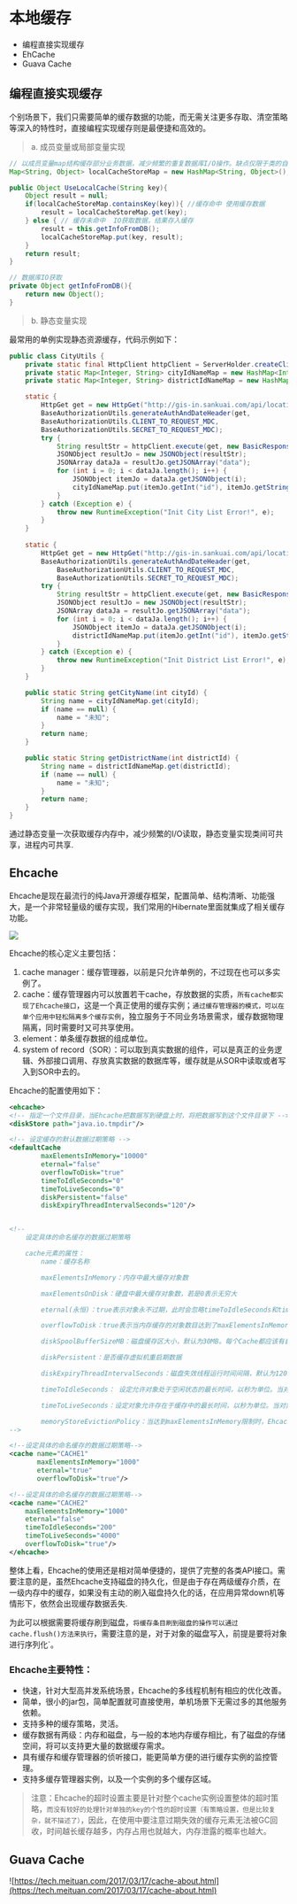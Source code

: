 # 本地缓存

- 编程直接实现缓存
- EhCache
- Guava Cache

## 编程直接实现缓存

个别场景下，我们只需要简单的缓存数据的功能，而无需关注更多存取、清空策略等深入的特性时，直接编程实现缓存则是最便捷和高效的。

>a. 成员变量或局部变量实现

```java
// 以成员变量map结构缓存部分业务数据，减少频繁的重复数据库I/O操作。缺点仅限于类的自身作用域内，应用间无法共享缓存。
Map<String, Object> localCacheStoreMap = new HashMap<String, Object>();

public Object UseLocalCache(String key){
    Object result = null;
    if(localCacheStoreMap.containsKey(key)){ //缓存命中 使用缓存数据
        result = localCacheStoreMap.get(key);
    } else { // 缓存未命中  IO获取数据，结果存入缓存
        result = this.getInfoFromDB();
        localCacheStoreMap.put(key, result);
    }
    return result;
}

// 数据库IO获取
private Object getInfoFromDB(){
    return new Object();
}
```

>b. 静态变量实现

最常用的单例实现静态资源缓存，代码示例如下：

```java
public class CityUtils {
    private static final HttpClient httpClient = ServerHolder.createClientWithPool(); 
    private static Map<Integer, String> cityIdNameMap = new HashMap<Integer, String>();
    private static Map<Integer, String> districtIdNameMap = new HashMap<Integer, String>();

    static {
        HttpGet get = new HttpGet("http://gis-in.sankuai.com/api/location/city/all");
        BaseAuthorizationUtils.generateAuthAndDateHeader(get,
        BaseAuthorizationUtils.CLIENT_TO_REQUEST_MDC,
        BaseAuthorizationUtils.SECRET_TO_REQUEST_MDC);
        try {
            String resultStr = httpClient.execute(get, new BasicResponseHandler());
            JSONObject resultJo = new JSONObject(resultStr);
            JSONArray dataJa = resultJo.getJSONArray("data");
            for (int i = 0; i < dataJa.length(); i++) {
                JSONObject itemJo = dataJa.getJSONObject(i);
                cityIdNameMap.put(itemJo.getInt("id"), itemJo.getString("name"));
            }
        } catch (Exception e) {
            throw new RuntimeException("Init City List Error!", e);
        }
    }
    
    static {
        HttpGet get = new HttpGet("http://gis-in.sankuai.com/api/location/district/all");
        BaseAuthorizationUtils.generateAuthAndDateHeader(get,
            BaseAuthorizationUtils.CLIENT_TO_REQUEST_MDC,
            BaseAuthorizationUtils.SECRET_TO_REQUEST_MDC);
        try {
            String resultStr = httpClient.execute(get, new BasicResponseHandler());
            JSONObject resultJo = new JSONObject(resultStr);
            JSONArray dataJa = resultJo.getJSONArray("data");
            for (int i = 0; i < dataJa.length(); i++) {
                JSONObject itemJo = dataJa.getJSONObject(i);
                districtIdNameMap.put(itemJo.getInt("id"), itemJo.getString("name"));
            }
        } catch (Exception e) {
            throw new RuntimeException("Init District List Error!", e);
        }
    }

    public static String getCityName(int cityId) {
        String name = cityIdNameMap.get(cityId);
        if (name == null) {
            name = "未知";
        }
        return name;
    }

    public static String getDistrictName(int districtId) {
        String name = districtIdNameMap.get(districtId);
        if (name == null) {
            name = "未知";
        }
        return name;
    }
}
```

通过静态变量一次获取缓存内存中，减少频繁的I/O读取，静态变量实现类间可共享，进程内可共享.

## Ehcache

Ehcache是现在最流行的纯Java开源缓存框架，配置简单、结构清晰、功能强大，是一个非常轻量级的缓存实现，我们常用的Hibernate里面就集成了相关缓存功能。

![](Ehcache框架图.png)

Ehcache的核心定义主要包括：

1. cache manager：缓存管理器，以前是只允许单例的，不过现在也可以多实例了。
2. cache：缓存管理器内可以放置若干cache，存放数据的实质，`所有cache都实现了Ehcache接口`，这是一个真正使用的缓存实例；`通过缓存管理器的模式，可以在单个应用中轻松隔离多个缓存实例`，独立服务于不同业务场景需求，缓存数据物理隔离，同时需要时又可共享使用。
3. element：单条缓存数据的组成单位。
4. system of record（SOR）：可以取到真实数据的组件，可以是真正的业务逻辑、外部接口调用、存放真实数据的数据库等，缓存就是从SOR中读取或者写入到SOR中去的。

Ehcache的配置使用如下：

```xml
<ehcache>
<!-- 指定一个文件目录，当Ehcache把数据写到硬盘上时，将把数据写到这个文件目录下 -->
<diskStore path="java.io.tmpdir"/>

<!-- 设定缓存的默认数据过期策略 -->
<defaultCache
        maxElementsInMemory="10000"
        eternal="false"
        overflowToDisk="true"
        timeToIdleSeconds="0"
        timeToLiveSeconds="0"
        diskPersistent="false"
        diskExpiryThreadIntervalSeconds="120"/>


<!--  
    设定具体的命名缓存的数据过期策略

    cache元素的属性：
        name：缓存名称

        maxElementsInMemory：内存中最大缓存对象数

        maxElementsOnDisk：硬盘中最大缓存对象数，若是0表示无穷大

        eternal(永恒)：true表示对象永不过期，此时会忽略timeToIdleSeconds和timeToLiveSeconds属性，默认为false

        overflowToDisk：true表示当内存缓存的对象数目达到了maxElementsInMemory界限后，会把溢出的对象写到硬盘缓存中。注意：如果缓存的对象要写入到硬盘中的话，则该对象必须实现了Serializable接口才行。

        diskSpoolBufferSizeMB：磁盘缓存区大小，默认为30MB。每个Cache都应该有自己的一个缓存区。

        diskPersistent：是否缓存虚拟机重启期数据

        diskExpiryThreadIntervalSeconds：磁盘失效线程运行时间间隔，默认为120秒

        timeToIdleSeconds： 设定允许对象处于空闲状态的最长时间，以秒为单位。当对象自从最近一次被访问后，如果处于空闲状态的时间超过了timeToIdleSeconds属性值，这个对象就会过期，EHCache将把它从缓存中清空。只有当eternal属性为false，该属性才有效。如果该属性值为0，则表示对象可以无限期地处于空闲状态

        timeToLiveSeconds：设定对象允许存在于缓存中的最长时间，以秒为单位。当对象自从被存放到缓存中后，如果处于缓存中的时间超过了 timeToLiveSeconds属性值，这个对象就会过期，Ehcache将把它从缓存中清除。只有当eternal属性为false，该属性才有效。如果该属性值为0，则表示对象可以无限期地存在于缓存中。timeToLiveSeconds必须大于timeToIdleSeconds属性，才有意义

        memoryStoreEvictionPolicy：当达到maxElementsInMemory限制时，Ehcache将会根据指定的策略去清理内存。可选策略有：LRU（最近最少使用，默认策略）、FIFO（先进先出）、LFU（最少访问次数）。
-->

<!--设定具体的命名缓存的数据过期策略-->
<cache name="CACHE1"
       maxElementsInMemory="1000"
       eternal="true"
       overflowToDisk="true"/>  

<!--设定具体的命名缓存的数据过期策略-->
<cache name="CACHE2"
    maxElementsInMemory="1000"
    eternal="false"
    timeToIdleSeconds="200"
    timeToLiveSeconds="4000"
    overflowToDisk="true"/>
</ehcache>
```

整体上看，Ehcache的使用还是相对简单便捷的，提供了完整的各类API接口。需要注意的是，虽然Ehcache支持磁盘的持久化，但是由于存在两级缓存介质，在一级内存中的缓存，如果没有主动的刷入磁盘持久化的话，在应用异常down机等情形下，依然会出现缓存数据丢失.

为此可以根据需要将缓存刷到磁盘，`将缓存条目刷到磁盘的操作可以通过cache.flush()方法来执行`，需要注意的是，对于对象的磁盘写入，前提是要将对象进行序列化`。

### Ehcache主要特性：

- 快速，针对大型高并发系统场景，Ehcache的多线程机制有相应的优化改善。
- 简单，很小的jar包，简单配置就可直接使用，单机场景下无需过多的其他服务依赖。
- 支持多种的缓存策略，灵活。
- 缓存数据有两级：内存和磁盘，与一般的本地内存缓存相比，有了磁盘的存储空间，将可以支持更大量的数据缓存需求。
- 具有缓存和缓存管理器的侦听接口，能更简单方便的进行缓存实例的监控管理。
- 支持多缓存管理器实例，以及一个实例的多个缓存区域。

>注意：Ehcache的超时设置主要是针对整个cache实例设置整体的超时策略，`而没有较好的处理针对单独的key的个性的超时设置（有策略设置，但是比较复杂，就不描述了）`，因此，在使用中要注意过期失效的缓存元素无法被GC回收，时间越长缓存越多，内存占用也就越大，内存泄露的概率也越大。

## Guava Cache

![https://tech.meituan.com/2017/03/17/cache-about.html](https://tech.meituan.com/2017/03/17/cache-about.html)